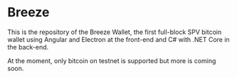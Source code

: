 # Breeze

This is the repository of the Breeze Wallet, the first full-block SPV bitcoin wallet using Angular and Electron at the front-end and C# with .NET Core in the back-end.

At the moment, only bitcoin on testnet is supported but more is coming soon. 
